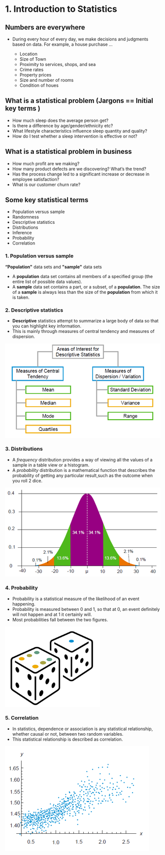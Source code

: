 # 1. Introduction to Statistics

## Numbers are everywhere

* During every hour of every day, we make
decisions and judgments based on data.
For example, a house purchase ...

  * Location
  * Size of Town
  * Proximity to services, shops, and sea
  * Crime rates
  * Property prices
  * Size and number of rooms
  * Condition of houes

## What is a statistical problem (Jargons == Initial key terms )

* How much sleep does the average person get?
* Is there a difference by age/gender/ethnicity etc?
* What lifestyle characteristics influence sleep quantity and quality?
* How do I test whether a sleep intervention is effective or not?

## What is a statistical problem in business

* How much profit are we making?
* How many product defects are we discovering? What’s the trend?
* Has the process change led to a significant increase or decrease in employee satisfaction?
* What is our customer churn rate?

## Some key statistical terms

* Population versus sample
* Randomness
* Descriptive statistics
* Distributions
* Inference
* Probability
* Correlation

### 1. Population versus sample

**“Population"** data sets and **"sample"** data sets
* A **population** data set contains all members of a specified group (the entire list of possible data values).
* A **sample** data set contains a part, or a subset, of a **population**. The size of a **sample** is always less than the size of the **population** from which it is taken.

### 2. Descriptive statistics

* **Descriptive** statistics attempt to summarize a large body of data so that you can highlight key information.
* This is mainly through measures of central tendency and measures of dispersion.

![Areas of Interest for Descriptive Statistics](DescriptiveSatistics.png)

### 3. Distributions

* A *frequency* distribution provides a way of viewing all the values of a sample in a table view or a histogram.
* A *probability* distribution is a mathematical function that describes the probability of getting any particular result,such as the outcome when you roll 2 dice.

![Frequency Distribution](FrequencyDistribution.png)

### 4. Probability

* Probability is a statistical measure of the likelihood
of an event happening.
* Probability is measured between 0 and 1, so that
at 0, an event definitely will not happen and at 1 it
certainly will.
* Most probabilities fall between the two figures.

![Probability](Probability.png)

### 5. Correlation

* In statistics, dependence or association is any statistical relationship, whether causal or not, between two random variables.
* This statistical relationship is described as correlation.

![Correlation](Correlation.png)
